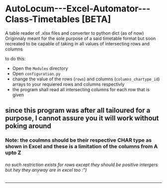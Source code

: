 # AutoLocum---Excel-Automator---Class-Timetables [BETA]

A table reader of .xlsx files and converter to python dict (as of now)
Originnaly meant for the sole purpose of a said timetable format but soon recreated to be capable of taking in all values of intersecting rows and columns 

to do this:
- Open the `Modules` directory
- Open `configuration.py`
- change the value of the rows (`rows`) and columns (`columns_chartype_id`) arrays to your requiered rows and columns respectivly
- the program shall read all intersecting columns for each row that is given

## since this program was after all tailoured for a purpose, I cannot assure you it will work without poking around

### Note: the coulmns should be their respective CHAR type as shown in Excel and these is a limitation of the columns from A upto Z
###### no such restriction exists for rows except they should be positive intergers but hey they anyway are in excel too :")
---
